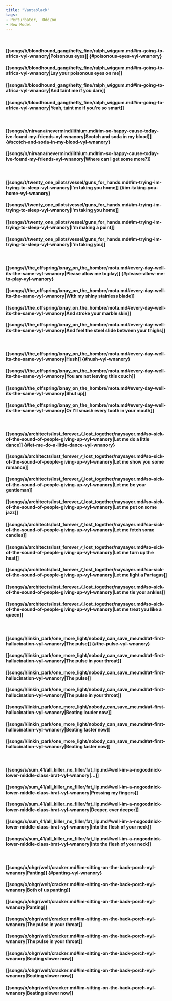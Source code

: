```yaml
---
title: "Vantablack"
tags:
- Perturbator,  OddZoo
- New Model
---
```

&nbsp;
#### [[songs/b/bloodhound_gang/hefty_fine/ralph_wiggum.md#im-going-to-africa-vyl-wnanory|Poisonous eyes]] {#poisonous-eyes-vyl-wnanory}
#### [[songs/b/bloodhound_gang/hefty_fine/ralph_wiggum.md#im-going-to-africa-vyl-wnanory|Lay your poisonous eyes on me]]
#### [[songs/b/bloodhound_gang/hefty_fine/ralph_wiggum.md#im-going-to-africa-vyl-wnanory|And taint me if you dare]]
#### [[songs/b/bloodhound_gang/hefty_fine/ralph_wiggum.md#im-going-to-africa-vyl-wnanory|Yeah, taint me if you're so smart]]
&nbsp;
#### [[songs/n/nirvana/nevermind/lithium.md#im-so-happy-cause-today-ive-found-my-friends-vyl-wnanory|Scotch and soda in my blood]] {#scotch-and-soda-in-my-blood-vyl-wnanory}
#### [[songs/n/nirvana/nevermind/lithium.md#im-so-happy-cause-today-ive-found-my-friends-vyl-wnanory|Where can I get some more?]]
&nbsp;
#### [[songs/t/twenty_one_pilots/vessel/guns_for_hands.md#im-trying-im-trying-to-sleep-vyl-wnanory|I'm taking you home]] {#im-taking-you-home-vyl-wnanory}
#### [[songs/t/twenty_one_pilots/vessel/guns_for_hands.md#im-trying-im-trying-to-sleep-vyl-wnanory|I'm taking you home]]
#### [[songs/t/twenty_one_pilots/vessel/guns_for_hands.md#im-trying-im-trying-to-sleep-vyl-wnanory|I'm making a point]]
#### [[songs/t/twenty_one_pilots/vessel/guns_for_hands.md#im-trying-im-trying-to-sleep-vyl-wnanory|I'm taking you]]
&nbsp;
#### [[songs/t/the_offspring/ixnay_on_the_hombre/mota.md#every-day-well-its-the-same-vyl-wnanory|Please allow me to play]] {#please-allow-me-to-play-vyl-wnanory}
#### [[songs/t/the_offspring/ixnay_on_the_hombre/mota.md#every-day-well-its-the-same-vyl-wnanory|With my shiny stainless blade]]
#### [[songs/t/the_offspring/ixnay_on_the_hombre/mota.md#every-day-well-its-the-same-vyl-wnanory|And stroke your marble skin]]
#### [[songs/t/the_offspring/ixnay_on_the_hombre/mota.md#every-day-well-its-the-same-vyl-wnanory|And feel the steel slide between your thighs]]
&nbsp;
#### [[songs/t/the_offspring/ixnay_on_the_hombre/mota.md#every-day-well-its-the-same-vyl-wnanory|Hush]] {#hush-vyl-wnanory}
#### [[songs/t/the_offspring/ixnay_on_the_hombre/mota.md#every-day-well-its-the-same-vyl-wnanory|You are not leaving this couch]]
#### [[songs/t/the_offspring/ixnay_on_the_hombre/mota.md#every-day-well-its-the-same-vyl-wnanory|Shut up]]
#### [[songs/t/the_offspring/ixnay_on_the_hombre/mota.md#every-day-well-its-the-same-vyl-wnanory|Or I'll smash every tooth in your mouth]]
&nbsp;
#### [[songs/a/architects/lost_forever_∕∕_lost_together/naysayer.md#so-sick-of-the-sound-of-people-giving-up-vyl-wnanory|Let me do a little dance]] {#let-me-do-a-little-dance-vyl-wnanory}
#### [[songs/a/architects/lost_forever_∕∕_lost_together/naysayer.md#so-sick-of-the-sound-of-people-giving-up-vyl-wnanory|Let me show you some romance]]
#### [[songs/a/architects/lost_forever_∕∕_lost_together/naysayer.md#so-sick-of-the-sound-of-people-giving-up-vyl-wnanory|Let me be your gentleman]]
#### [[songs/a/architects/lost_forever_∕∕_lost_together/naysayer.md#so-sick-of-the-sound-of-people-giving-up-vyl-wnanory|Let me put on some jazz]]
#### [[songs/a/architects/lost_forever_∕∕_lost_together/naysayer.md#so-sick-of-the-sound-of-people-giving-up-vyl-wnanory|Let me fetch some candles]]
#### [[songs/a/architects/lost_forever_∕∕_lost_together/naysayer.md#so-sick-of-the-sound-of-people-giving-up-vyl-wnanory|Let me turn up the heat]]
#### [[songs/a/architects/lost_forever_∕∕_lost_together/naysayer.md#so-sick-of-the-sound-of-people-giving-up-vyl-wnanory|Let me light a Partagas]]
#### [[songs/a/architects/lost_forever_∕∕_lost_together/naysayer.md#so-sick-of-the-sound-of-people-giving-up-vyl-wnanory|Let me tie your ankles]]
#### [[songs/a/architects/lost_forever_∕∕_lost_together/naysayer.md#so-sick-of-the-sound-of-people-giving-up-vyl-wnanory|Let me treat you like a queen]]
&nbsp;
#### [[songs/l/linkin_park/one_more_light/nobody_can_save_me.md#at-first-hallucination-vyl-wnanory|The pulse]] {#the-pulse-vyl-wnanory}
#### [[songs/l/linkin_park/one_more_light/nobody_can_save_me.md#at-first-hallucination-vyl-wnanory|The pulse in your throat]]
#### [[songs/l/linkin_park/one_more_light/nobody_can_save_me.md#at-first-hallucination-vyl-wnanory|The pulse]]
#### [[songs/l/linkin_park/one_more_light/nobody_can_save_me.md#at-first-hallucination-vyl-wnanory|The pulse in your throat]]
#### [[songs/l/linkin_park/one_more_light/nobody_can_save_me.md#at-first-hallucination-vyl-wnanory|Beating louder now]]
#### [[songs/l/linkin_park/one_more_light/nobody_can_save_me.md#at-first-hallucination-vyl-wnanory|Beating faster now]]
#### [[songs/l/linkin_park/one_more_light/nobody_can_save_me.md#at-first-hallucination-vyl-wnanory|Beating faster now]]
&nbsp;
#### [[songs/s/sum_41/all_killer_no_filler/fat_lip.md#well-im-a-nogoodnick-lower-middle-class-brat-vyl-wnanory|...]]
#### [[songs/s/sum_41/all_killer_no_filler/fat_lip.md#well-im-a-nogoodnick-lower-middle-class-brat-vyl-wnanory|Pressing my fingers]]
#### [[songs/s/sum_41/all_killer_no_filler/fat_lip.md#well-im-a-nogoodnick-lower-middle-class-brat-vyl-wnanory|Deeper, ever deeper]]
#### [[songs/s/sum_41/all_killer_no_filler/fat_lip.md#well-im-a-nogoodnick-lower-middle-class-brat-vyl-wnanory|Into the flesh of your neck]]
#### [[songs/s/sum_41/all_killer_no_filler/fat_lip.md#well-im-a-nogoodnick-lower-middle-class-brat-vyl-wnanory|Into the flesh of your neck]]
&nbsp;
#### [[songs/o/ohgr/welt/cracker.md#im-sitting-on-the-back-porch-vyl-wnanory|Panting]] {#panting-vyl-wnanory}
#### [[songs/o/ohgr/welt/cracker.md#im-sitting-on-the-back-porch-vyl-wnanory|Both of us panting]]
#### [[songs/o/ohgr/welt/cracker.md#im-sitting-on-the-back-porch-vyl-wnanory|Panting]]
#### [[songs/o/ohgr/welt/cracker.md#im-sitting-on-the-back-porch-vyl-wnanory|The pulse in your throat]]
#### [[songs/o/ohgr/welt/cracker.md#im-sitting-on-the-back-porch-vyl-wnanory|The pulse in your throat]]
#### [[songs/o/ohgr/welt/cracker.md#im-sitting-on-the-back-porch-vyl-wnanory|Beating slower now]]
#### [[songs/o/ohgr/welt/cracker.md#im-sitting-on-the-back-porch-vyl-wnanory|Beating slower now]]
#### [[songs/o/ohgr/welt/cracker.md#im-sitting-on-the-back-porch-vyl-wnanory|Beating slower now]]
